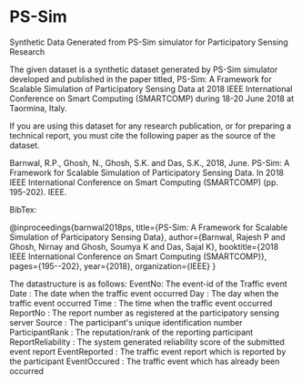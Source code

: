 # PS-Sim
Synthetic Data Generated from PS-Sim simulator for Participatory Sensing Research 

The given dataset is a synthetic dataset generated by PS-Sim simulator developed and published in the paper titled, PS-Sim: A Framework for Scalable Simulation of Participatory Sensing Data at 2018 IEEE International Conference on Smart Computing (SMARTCOMP) during 18-20 June 2018 at Taormina, Italy.

If you are using this dataset for any research publication, or for preparing a technical report, you must cite the following paper as the source of the dataset.

Barnwal, R.P., Ghosh, N., Ghosh, S.K. and Das, S.K., 2018, June. PS-Sim: A Framework for Scalable Simulation of Participatory Sensing Data. In 2018 IEEE International Conference on Smart Computing (SMARTCOMP) (pp. 195-202). IEEE.

BibTex:

@inproceedings{barnwal2018ps,
  title={PS-Sim: A Framework for Scalable Simulation of Participatory Sensing Data},
  author={Barnwal, Rajesh P and Ghosh, Nirnay and Ghosh, Soumya K and Das, Sajal K},
  booktitle={2018 IEEE International Conference on Smart Computing (SMARTCOMP)},
  pages={195--202},
  year={2018},
  organization={IEEE}
}

The datastructure is as follows:
EventNo: The event-id of the Traffic event	
Date	: The date when the traffic event occurred
Day	: The day when the traffic event occurred
Time	: The time when the traffic event occurred
ReportNo	: The report number as registered at the participatory sensing server
Source	: The participant's unique identification number
ParticipantRank	: The reputation/rank of the reporting participant
ReportReliability	: The system generated reliability score of the submitted event report
EventReported	: The traffic event report which is reported by the participant
EventOccured : The traffic event which has already been occurred
